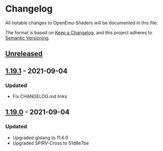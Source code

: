 # Changelog
All notable changes to OpenEmu-Shaders will be documented in this file.

The format is based on [Keep a Changelog](https://keepachangelog.com/en/1.0.0/),
and this project adheres to [Semantic Versioning](https://semver.org/spec/v2.0.0.html).

## [Unreleased]

## [1.19.1] - 2021-09-04
### Updated
- Fix CHANGELOG.md links

## [1.19.0] - 2021-09-04
### Updated
- Upgraded glslang to 11.6.0
- Upgraded SPIRV-Cross to 51d8e7be

[Unreleased]: https://github.com/OpenEmu/OpenEmu-Shaders/compare/v1.19.1...HEAD
[1.19.1]: https://github.com/OpenEmu/OpenEmu-Shaders/compare/v1.19.0...v1.19.1
[1.19.0]: https://github.com/OpenEmu/OpenEmu-Shaders/compare/v1.18...v1.19.0
